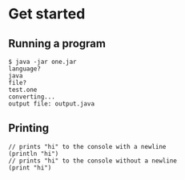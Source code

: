 # Get started
## Running a program
```
$ java -jar one.jar
language?
java
file?
test.one
converting...
output file: output.java
```
## Printing
```
// prints "hi" to the console with a newline
(println "hi")
// prints "hi" to the console without a newline
(print "hi")
```

